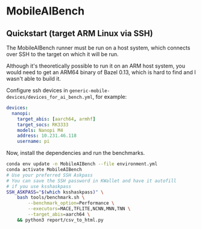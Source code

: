 # MobileAIBench

## Quickstart (target ARM Linux via SSH)

The MobileAIBench runner must be run on a host system, which connects over SSH to the target on which it will be run.

Although it's theoretically possible to run it on an ARM host system, you would need to get an ARM64 binary of Bazel 0.13, which is hard to find and I wasn't able to build it.

Configure ssh devices in `generic-mobile-devices/devices_for_ai_bench.yml`, for example:
```yaml
devices:
  nanopi:
    target_abis: [aarch64, armhf]
    target_socs: RK3333
    models: Nanopi M4
    address: 10.231.46.118
    username: pi
```

Now, install the dependencies and run the benchmarks.

```bash
conda env update -n MobileAIBench --file environment.yml
conda activate MobileAIBench
# Use your preferred SSH Askpass
# You can save the SSH password in KWallet and have it autofill
# if you use ksshaskpass
SSH_ASKPASS="$(which ksshaskpass)" \
    bash tools/benchmark.sh \
        --benchmark_option=Performance \
        --executors=MACE,TFLITE,NCNN,MNN,TNN \
        --target_abis=aarch64 \
    && python3 report/csv_to_html.py
```